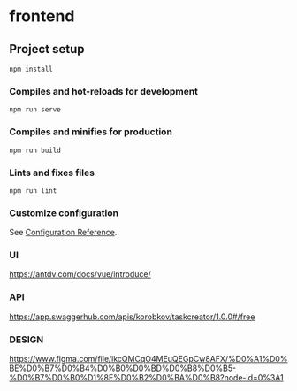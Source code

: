 # frontend

## Project setup
```
npm install
```

### Compiles and hot-reloads for development
```
npm run serve
```

### Compiles and minifies for production
```
npm run build
```

### Lints and fixes files
```
npm run lint
```

### Customize configuration
See [Configuration Reference](https://cli.vuejs.org/config/).

### UI
https://antdv.com/docs/vue/introduce/

### API
https://app.swaggerhub.com/apis/korobkov/taskcreator/1.0.0#/free

### DESIGN
https://www.figma.com/file/ikcQMCqO4MEuQEGpCw8AFX/%D0%A1%D0%BE%D0%B7%D0%B4%D0%B0%D0%BD%D0%B8%D0%B5-%D0%B7%D0%B0%D1%8F%D0%B2%D0%BA%D0%B8?node-id=0%3A1